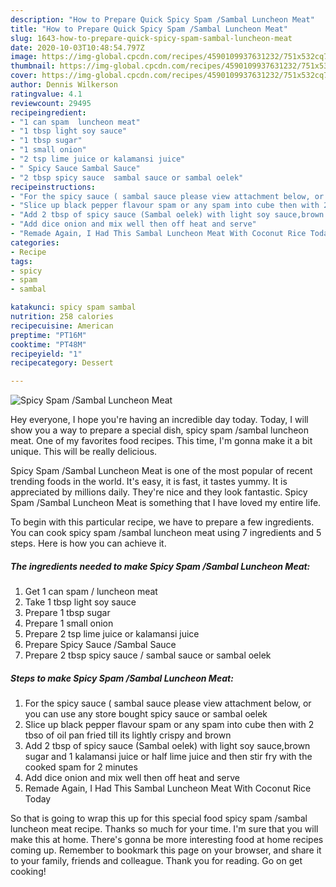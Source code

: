 ```yaml
---
description: "How to Prepare Quick Spicy Spam /Sambal Luncheon Meat"
title: "How to Prepare Quick Spicy Spam /Sambal Luncheon Meat"
slug: 1643-how-to-prepare-quick-spicy-spam-sambal-luncheon-meat
date: 2020-10-03T10:48:54.797Z
image: https://img-global.cpcdn.com/recipes/4590109937631232/751x532cq70/spicy-spam-sambal-luncheon-meat-recipe-main-photo.jpg
thumbnail: https://img-global.cpcdn.com/recipes/4590109937631232/751x532cq70/spicy-spam-sambal-luncheon-meat-recipe-main-photo.jpg
cover: https://img-global.cpcdn.com/recipes/4590109937631232/751x532cq70/spicy-spam-sambal-luncheon-meat-recipe-main-photo.jpg
author: Dennis Wilkerson
ratingvalue: 4.1
reviewcount: 29495
recipeingredient:
- "1 can spam  luncheon meat"
- "1 tbsp light soy sauce"
- "1 tbsp sugar"
- "1 small onion"
- "2 tsp lime juice or kalamansi juice"
- " Spicy Sauce Sambal Sauce"
- "2 tbsp spicy sauce  sambal sauce or sambal oelek"
recipeinstructions:
- "For the spicy sauce ( sambal sauce please view attachment below, or you can use any store bought spicy sauce or sambal oelek"
- "Slice up black pepper flavour spam or any spam into cube then with 2 tbso of oil pan fried till its lightly crispy and brown"
- "Add 2 tbsp of spicy sauce (Sambal oelek) with light soy sauce,brown sugar and 1 kalamansi juice or half lime juice and then stir fry with the cooked spam for 2 minutes"
- "Add dice onion and mix well then off heat and serve"
- "Remade Again, I Had This Sambal Luncheon Meat With Coconut Rice Today"
categories:
- Recipe
tags:
- spicy
- spam
- sambal

katakunci: spicy spam sambal 
nutrition: 258 calories
recipecuisine: American
preptime: "PT16M"
cooktime: "PT48M"
recipeyield: "1"
recipecategory: Dessert

---
```



![Spicy Spam /Sambal Luncheon Meat](https://img-global.cpcdn.com/recipes/4590109937631232/751x532cq70/spicy-spam-sambal-luncheon-meat-recipe-main-photo.jpg)

Hey everyone, I hope you're having an incredible day today. Today, I will show you a way to prepare a special dish, spicy spam /sambal luncheon meat. One of my favorites food recipes. This time, I'm gonna make it a bit unique. This will be really delicious.

Spicy Spam /Sambal Luncheon Meat is one of the most popular of recent trending foods in the world. It's easy, it is fast, it tastes yummy. It is appreciated by millions daily. They're nice and they look fantastic. Spicy Spam /Sambal Luncheon Meat is something that I have loved my entire life.




To begin with this particular recipe, we have to prepare a few ingredients. You can cook spicy spam /sambal luncheon meat using 7 ingredients and 5 steps. Here is how you can achieve it.

<!--inarticleads1-->

##### The ingredients needed to make Spicy Spam /Sambal Luncheon Meat:

1. Get 1 can spam / luncheon meat
1. Take 1 tbsp light soy sauce
1. Prepare 1 tbsp sugar
1. Prepare 1 small onion
1. Prepare 2 tsp lime juice or kalamansi juice
1. Prepare  Spicy Sauce /Sambal Sauce
1. Prepare 2 tbsp spicy sauce / sambal sauce or sambal oelek




<!--inarticleads2-->

##### Steps to make Spicy Spam /Sambal Luncheon Meat:

1. For the spicy sauce ( sambal sauce please view attachment below, or you can use any store bought spicy sauce or sambal oelek
1. Slice up black pepper flavour spam or any spam into cube then with 2 tbso of oil pan fried till its lightly crispy and brown
1. Add 2 tbsp of spicy sauce (Sambal oelek) with light soy sauce,brown sugar and 1 kalamansi juice or half lime juice and then stir fry with the cooked spam for 2 minutes
1. Add dice onion and mix well then off heat and serve
1. Remade Again, I Had This Sambal Luncheon Meat With Coconut Rice Today




So that is going to wrap this up for this special food spicy spam /sambal luncheon meat recipe. Thanks so much for your time. I'm sure that you will make this at home. There's gonna be more interesting food at home recipes coming up. Remember to bookmark this page on your browser, and share it to your family, friends and colleague. Thank you for reading. Go on get cooking!
